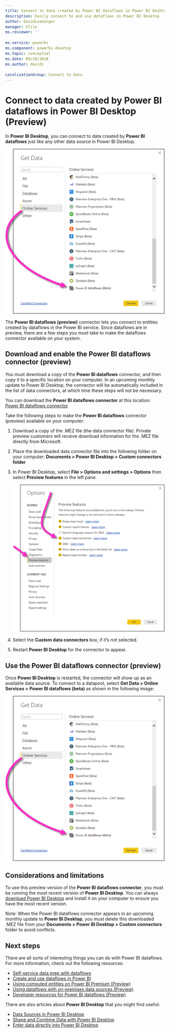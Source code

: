 ```yaml
---
title: Connect to data created by Power BI dataflows in Power BI Desktop (Preview)
description: Easily connect to and use dataflows in Power BI Desktop
author: davidiseminger
manager: kfile
ms.reviewer: ''

ms.service: powerbi
ms.component: powerbi-desktop
ms.topic: conceptual
ms.date: 09/10/2018
ms.author: davidi

LocalizationGroup: Connect to data
---
```

# Connect to data created by Power BI dataflows in Power BI Desktop (Preview)
In **Power BI Desktop**, you can connect to data created by **Power BI dataflows** just like any other data source in Power BI Desktop.

![Connect to dataflows](media/desktop-connect-dataflows/connect-dataflows_01.png)

The **Power BI dataflows (preview)** connector lets you connect to entities created by dataflows in the Power BI service. Since dataflows are in preview, there are a few steps you must take to make the dataflows connector available on your system. 


## Download and enable the Power BI dataflows connector (preview)

You must download a copy of the **Power BI dataflows** connector, and then copy it to a specific location on your computer. In an upcoming monthly update to Power BI Desktop, the connector will be automatically included in the list of data connectors, at which time these steps will not be necessary.

You can download the **Power BI dataflows connector** at this location: [Power BI dataflows connector](https://visuals.azureedge.net/cds-analytics/PublicPreview/CDSA.mez)

Take the following steps to make the **Power BI dataflows** connector (preview) available on your computer:

1. Download a copy of the .MEZ file (the data connector file). Private preview customers will receive download information for the .MEZ file directly from Microsoft.

2. Place the downloaded data connector file into the following folder on your computer:
    **Documents > Power BI Desktop > Custom connectors folder**

3. In Power BI Desktop, select **File > Options and settings > Options** then select **Preview features** in the left pane.

    ![Enable custom connectors](media/desktop-connect-dataflows/connect-dataflows_02.png)

4. Select the **Custom data connectors** box, if it’s not selected. 

5. Restart **Power BI Desktop** for the connector to appear.

## Use the Power BI dataflows connector (preview)
Once **Power BI Desktop** is restarted, the connector will show up as an available data source. To connect to a datapool, select **Get Data > Online Services > Power BI dataflows (beta)** as shown in the following image:

![Connect to dataflows](media/desktop-connect-dataflows/connect-dataflows_01.png)

## Considerations and limitations

To use this preview version of the **Power BI dataflows connector**, you must be running the most recent version of **Power BI Desktop**. You can always [download Power BI Desktop](desktop-get-the-desktop.md) and install it on your computer to ensure you have the most recent version.  

Note: When the Power BI dataflows connector appears in an upcoming monthly update to **Power BI Desktop**, you *must* delete this downloaded .MEZ file from your **Documents > Power BI Desktop > Custom connectors** folder to avoid conflicts. 


## Next steps
There are all sorts of interesting things you can do with Power BI dataflows. For more information, check out the following resources:

* [Self-service data prep with dataflows](service-dataflows-overview.md)
* [Create and use dataflows in Power BI](service-dataflows-create-use.md)
* [Using computed entities on Power BI Premium (Preview)](service-dataflows-computed-entities-premium.md)
* [Using dataflows with on-premises data sources (Preview)](service-dataflows-onpremises-gateways.md)
* [Developer resources for Power BI dataflows (Preview)](service-dataflows-developer-resources.md)

There are also articles about **Power BI Desktop** that you might find useful:

* [Data Sources in Power BI Desktop](desktop-data-sources.md)
* [Shape and Combine Data with Power BI Desktop](desktop-shape-and-combine-data.md)
* [Enter data directly into Power BI Desktop](desktop-enter-data-directly-into-desktop.md)   

